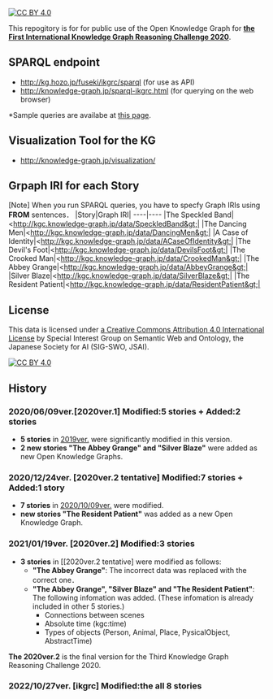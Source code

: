 [![CC BY 4.0][cc-by-shield]][cc-by]  

This repogitory is for for public use of the Open Knowledge Graph for **[the First International Knowledge Graph Reasoning Challenge 2020](https://ikgrc.org/2023/)**.  

## SPARQL endpoint
- http://kg.hozo.jp/fuseki/ikgrc/sparql (for use as API)
- http://knowledge-graph.jp/sparql-ikgrc.html (for querying on the web browser)  

*Sample queries are availabe at [this page](SampleSPARQL.md).  

## Visualization Tool for the KG
- http://knowledge-graph.jp/visualization/


## Grpaph IRI for each Story 
[Note] When you run SPARQL queries, you have to specfy Graph IRIs using **FROM** sentences．
|Story|Graph IRI|
----|----
|The Speckled Band|&lt;http://kgc.knowledge-graph.jp/data/SpeckledBand&gt;|
|The Dancing Men|&lt;http://kgc.knowledge-graph.jp/data/DancingMen&gt;|
|A Case of Identity|&lt;http://kgc.knowledge-graph.jp/data/ACaseOfIdentity&gt;|
|The Devil's Foot|&lt;http://kgc.knowledge-graph.jp/data/DevilsFoot&gt;|
|The Crooked Man|&lt;http://kgc.knowledge-graph.jp/data/CrookedMan&gt;|
|The Abbey Grange|&lt;http://kgc.knowledge-graph.jp/data/AbbeyGrange&gt;|
|Silver Blaze|&lt;http://kgc.knowledge-graph.jp/data/SilverBlaze&gt;|
|The Resident Patient|&lt;http://kgc.knowledge-graph.jp/data/ResidentPatient&gt;|




## License
This data is licensed under [a Creative Commons Attribution 4.0 International License](https://creativecommons.org/licenses/by/4.0/) by Special Interest Group on Semantic Web and Ontology, the Japanese Society for AI (SIG-SWO, JSAI).

[![CC BY 4.0][cc-by-image]][cc-by]

[cc-by]: http://creativecommons.org/licenses/by/4.0/
[cc-by-image]: https://i.creativecommons.org/l/by/4.0/88x31.png
[cc-by-shield]: https://img.shields.io/badge/License-CC%20BY%204.0-lightgrey.svg

## History
### 2020/06/09ver.[2020ver.1] Modified:5 stories + Added:2 stories 
- **5 stories** in [2019ver.](https://github.com/KnowledgeGraphJapan/Challenge/tree/master/rdf/2019) were significantly modified in this version.  
- **2 new stories "The Abbey Grange" and "Silver Blaze"** were added as new Open Knowledge Graphs.  

### 2020/12/24ver. [2020ver.2 tentative] Modified:7 stories + Added:1 story  
- **7 stories** in [2020/10/09ver.](https://github.com/KnowledgeGraphJapan/KGRC-RDF/tree/master/2020) were modified.  
- **new stories "The Resident Patient"** was added as a new Open Knowledge Graph.  

### 2021/01/19ver. [2020ver.2] Modified:3 stories  
- **3 stories** in [[2020ver.2 tentative] were modified as follows:  
  - **"The Abbey Grange"**: The incorrect data was replaced with the correct one．
  - **"The Abbey Grange", "Silver Blaze" and "The Resident Patient"**: The following infomation was added.
    (These infomation is already included in other 5 stories.)
    - Connections between scenes
    - Absolute time (kgc:time)
    - Types of objects (Person, Animal, Place, PysicalObject, AbstractTime)  
   
**The 2020ver.2** is the final version for the Third Knowledge Graph Reasoning Challenge 2020. 

### 2022/10/27ver. [ikgrc] Modified:the all 8 stories
  
